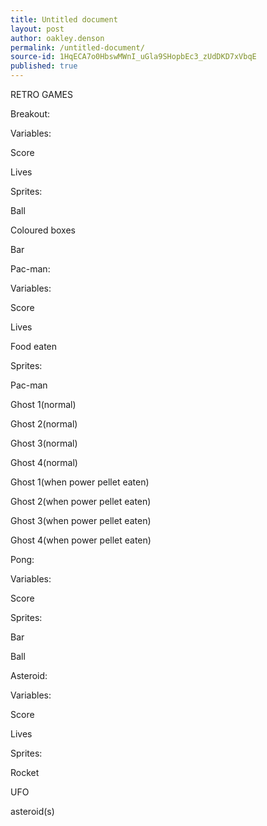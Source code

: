 ```yaml
---
title: Untitled document
layout: post
author: oakley.denson
permalink: /untitled-document/
source-id: 1HqECA7o0HbswMWnI_uGla9SHopbEc3_zUdDKD7xVbqE
published: true
---
```

RETRO GAMES

Breakout:

Variables:

Score

Lives

Sprites:

Ball 

Coloured boxes

Bar

Pac-man:

Variables:

Score

Lives

Food eaten

Sprites:

Pac-man

Ghost 1(normal)

Ghost 2(normal)

Ghost 3(normal)

Ghost 4(normal)

Ghost 1(when power pellet eaten)

Ghost 2(when power pellet eaten)

Ghost 3(when power pellet eaten)

Ghost 4(when power pellet eaten)

Pong:

Variables: 

Score

Sprites:

Bar

Ball

Asteroid:

Variables:

Score 

Lives

Sprites:

Rocket

UFO

asteroid(s)

